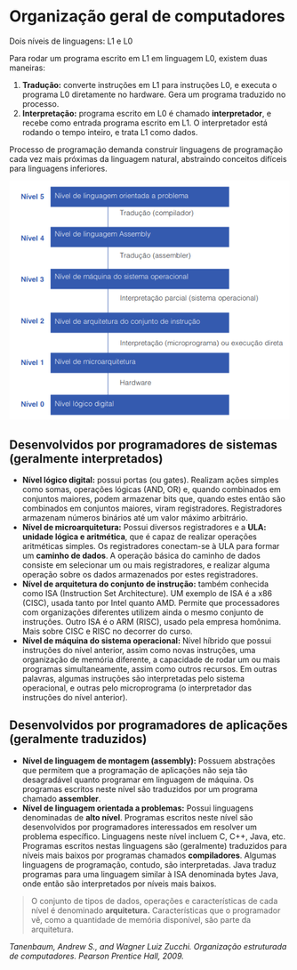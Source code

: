 # Organização geral de computadores

Dois níveis de linguagens: L1 e L0

Para rodar um programa escrito em L1 em linguagem L0, existem
duas maneiras:

1. **Tradução:** converte instruções em L1 para instruções L0, 
   e executa o programa L0 diretamente no hardware. Gera um programa
   traduzido no processo.
2. **Interpretação:** programa escrito em L0 é chamado 
   **interpretador**, e recebe como entrada programa escrito em L1.
   O interpretador está rodando o tempo inteiro, e trata L1 como 
   dados.

Processo de programação demanda construir linguagens de programação cada
vez mais próximas da linguagem natural, abstraindo conceitos difíceis para
linguagens inferiores.

![niveis](imagens/niveis.png)

## Desenvolvidos por programadores de sistemas (geralmente interpretados)

* **Nível lógico digital:** possui portas (ou gates). Realizam ações simples como
  somas, operações lógicas (AND, OR) e, quando combinados em conjuntos maiores,
  podem armazenar bits que, quando estes então são combinados em conjuntos maiores, 
  viram registradores. Registradores armazenam números binários até um valor máximo
  arbitrário.
* **Nível de microarquitetura:** Possui diversos registradores e a **ULA: unidade lógica
  e aritmética**, que é capaz de realizar operações aritméticas simples. Os registradores
  conectam-se à ULA para formar um **caminho de dados**. A operação básica do caminho de 
  dados consiste em selecionar um ou mais registradores, e realizar alguma operação sobre
  os dados armazenados por estes registradores. 
* **Nível de arquitetura do conjunto de instrução:** também conhecida como ISA (Instruction
  Set Architecture). UM exemplo de ISA é a x86 (CISC), usada tanto por Intel quanto AMD. 
  Permite que processadores com organizações diferentes utilizem ainda o mesmo conjunto de 
  instruções. Outro ISA é o ARM (RISC), usado pela empresa homônima. Mais sobre CISC e RISC
  no decorrer do curso.
* **Nível de máquina do sistema operacional:** Nível híbrido que possui instruções do nível
  anterior, assim como novas instruções, uma organização de memória diferente, a capacidade
  de rodar um ou mais programas simultaneamente, assim como outros recursos. Em outras palavras,
  algumas instruções são interpretadas pelo sistema operacional, e outras pelo microprograma
  (o interpretador das instruções do nível anterior). 

## Desenvolvidos por programadores de aplicações (geralmente traduzidos)

* **Nível de linguagem de montagem (assembly):** Possuem abstrações que permitem que a 
  programação de aplicações não seja tão desagradável quanto programar em linguagem de máquina.
  Os programas escritos neste nível são traduzidos por um programa chamado **assembler**. 
* **Nível de linguagem orientada a problemas:** Possui linguagens denominadas de **alto nível**.
  Programas escritos neste nível são desenvolvidos por programadores interessados em resolver um
  problema específico. Linguagens neste nível incluem C, C++, Java, etc. Programas escritos nestas
  linguagens são (geralmente) traduzidos para níveis mais baixos por programas chamados **compiladores**. 
  Algumas linguagens de programação, contudo, são interpretadas. Java traduz programas para uma linguagem
  similar à ISA denominada bytes Java, onde então são interpretados por níveis mais baixos. 

> O conjunto de tipos de dados, operações e características de cada nível é denominado **arquitetura.**
  Características que o programador vê, como a quantidade de memória disponível, são parte da arquitetura.  

_Tanenbaum, Andrew S., and Wagner Luiz Zucchi. Organização estruturada de computadores. Pearson Prentice Hall, 2009._
